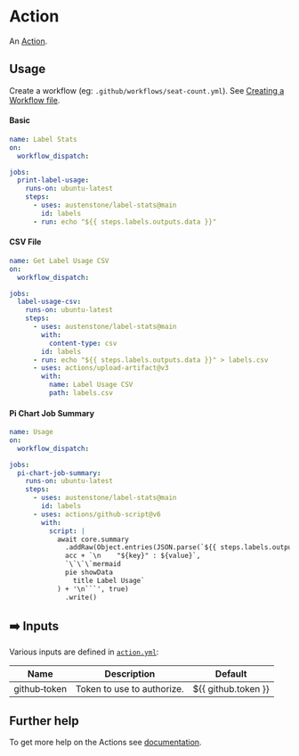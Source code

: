 # Action

An [Action](https://docs.github.com/en/actions).

## Usage
Create a workflow (eg: `.github/workflows/seat-count.yml`). See [Creating a Workflow file](https://help.github.com/en/articles/configuring-a-workflow#creating-a-workflow-file).

<!-- 
### PAT(Personal Access Token)

You will need to [create a PAT(Personal Access Token)](https://github.com/settings/tokens/new?scopes=admin:org) that has `admin:org` access.

Add this PAT as a secret so we can use it as input `github-token`, see [Creating encrypted secrets for a repository](https://docs.github.com/en/enterprise-cloud@latest/actions/security-guides/encrypted-secrets#creating-encrypted-secrets-for-a-repository). 
### Organizations

If your organization has SAML enabled you must authorize the PAT, see [Authorizing a personal access token for use with SAML single sign-on](https://docs.github.com/en/enterprise-cloud@latest/authentication/authenticating-with-saml-single-sign-on/authorizing-a-personal-access-token-for-use-with-saml-single-sign-on).
-->

#### Basic
```yml
name: Label Stats
on:
  workflow_dispatch:

jobs:
  print-label-usage:
    runs-on: ubuntu-latest
    steps:
      - uses: austenstone/label-stats@main
        id: labels
      - run: echo "${{ steps.labels.outputs.data }}"
```

#### CSV File
```yml
name: Get Label Usage CSV
on:
  workflow_dispatch:

jobs:
  label-usage-csv:
    runs-on: ubuntu-latest
    steps:
      - uses: austenstone/label-stats@main
        with:
          content-type: csv
        id: labels
      - run: echo "${{ steps.labels.outputs.data }}" > labels.csv
      - uses: actions/upload-artifact@v3
        with:
          name: Label Usage CSV
          path: labels.csv

```

#### Pi Chart Job Summary
```yml
name: Usage
on:
  workflow_dispatch:

jobs:
  pi-chart-job-summary:
    runs-on: ubuntu-latest
    steps:
      - uses: austenstone/label-stats@main
        id: labels
      - uses: actions/github-script@v6
        with:
          script: |
            await core.summary
              .addRaw(Object.entries(JSON.parse(`${{ steps.labels.outputs.data }}`)).reduce((acc, [key, value]) =>
              acc + `\n    "${key}" : ${value}`,
              `\`\`\`mermaid
              pie showData
                title Label Usage`
            ) + '\n```', true)
              .write()
```

## ➡️ Inputs
Various inputs are defined in [`action.yml`](action.yml):

| Name | Description | Default |
| --- | - | - |
| github&#x2011;token | Token to use to authorize. | ${{&nbsp;github.token&nbsp;}} |

<!-- 
## ⬅️ Outputs
| Name | Description |
| --- | - |
| output | The output. |
-->

## Further help
To get more help on the Actions see [documentation](https://docs.github.com/en/actions).

